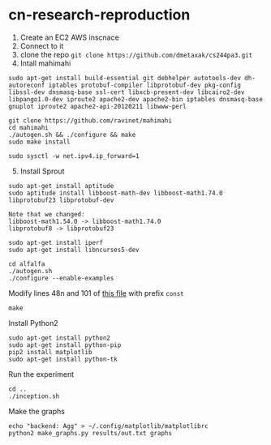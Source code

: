 # cn-research-reproduction

1. Create an EC2 AWS inscnace
2. Connect to it
3. clone the repo `git clone https://github.com/dmetaxak/cs244pa3.git`
4. Intall mahimahi 
```
sudo apt-get install build-essential git debhelper autotools-dev dh-autoreconf iptables protobuf-compiler libprotobuf-dev pkg-config libssl-dev dnsmasq-base ssl-cert libxcb-present-dev libcairo2-dev libpango1.0-dev iproute2 apache2-dev apache2-bin iptables dnsmasq-base gnuplot iproute2 apache2-api-20120211 libwww-perl
```

```
git clone https://github.com/ravinet/mahimahi
cd mahimahi
./autogen.sh && ./configure && make
sudo make install
```

```
sudo sysctl -w net.ipv4.ip_forward=1
```

5. Install Sprout
```
sudo apt-get install aptitude
sudo aptitude install libboost-math-dev libboost-math1.74.0 libprotobuf23 libprotobuf-dev
```

```
Note that we changed:
libboost-math1.54.0 -> libboost-math1.74.0
libprotobuf8 -> libprotobuf23
```

```
sudo apt-get install iperf
sudo apt-get install libncurses5-dev
```

```
cd alfalfa
./autogen.sh
./configure --enable-examples
```

Modify lines 48n and 101 of [this file](https://github.com/dmetaxak/cs244pa3/blob/0bd5b1d9fcad6d3e68b88176d4a3177d8866313f/alfalfa/src/crypto/base64.cc) with prefix `const` 

```
make
```

Install Python2
```
sudo apt-get install python2
sudo apt-get install python-pip
pip2 install matplotlib
sudo apt-get install python-tk
```

Run the experiment
```
cd ..
./inception.sh
```

Make the graphs
```
echo "backend: Agg" > ~/.config/matplotlib/matplotlibrc
python2 make_graphs.py results/out.txt graphs
```
